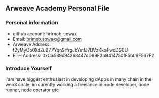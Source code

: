 ## Arweave Academy Personal File

### Personal information

- github account: brimob-sowax
- Email: brimob.sowax@gmail.com
- Arweave Address: f2yMyOo0XdZuB77Yqn9rfrgJbYmfJ7DVzKkoFwcDG0U
- ETH Address: 0xCa539c94363447dD99F3b9414750fF5b06F567F2

### Introduce Yourself
 i'am have biggest enthusiast in developing dApps in many chain in the web3 circle, im curently working a freelance in node developer, node runner, node operator etc
